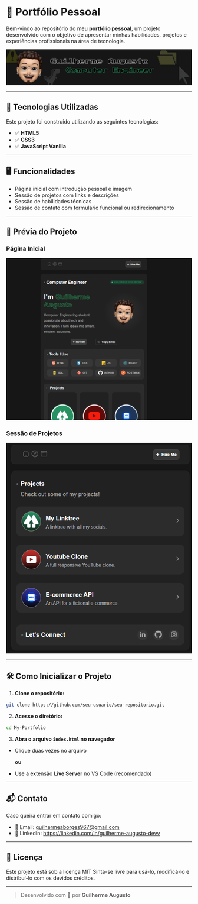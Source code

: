 # 💼 Portfólio Pessoal

Bem-vindo ao repositório do meu **portfólio pessoal**, um projeto desenvolvido com o objetivo de apresentar minhas habilidades, projetos e experiências profissionais na área de tecnologia.

![Banner](readme%20images/Portfolio%20banner.png)

---

## 🚀 Tecnologias Utilizadas

Este projeto foi construído utilizando as seguintes tecnologias:

- ✅ **HTML5**
- ✅ **CSS3**
- ✅ **JavaScript Vanilla**

---

## 🖥️ Funcionalidades

- Página inicial com introdução pessoal e imagem
- Sessão de projetos com links e descrições
- Sessão de habilidades técnicas
- Sessão de contato com formulário funcional ou redirecionamento

---

## 📸 Prévia do Projeto

### Página Inicial
![Página Inicial](./readme%20images/port1.png)

### Sessão de Projetos
![Sessão de Projetos](./readme%20images/port3.png)

---

## 🛠️ Como Inicializar o Projeto

1. **Clone o repositório:**

```bash
git clone https://github.com/seu-usuario/seu-repositorio.git

```

2. **Acesse o diretório:**
   
```bash
cd My-Portfolio

```

3. **Abra o arquivo `index.html` no navegador**

  * Clique duas vezes no arquivo
  
     **ou**
   
  * Use a extensão **Live Server** no VS Code (recomendado)

---

## 📬 Contato

Caso queira entrar em contato comigo:

* 📧 Email: guilhermeaborges967@gmail.com
* 💼 LinkedIn: https://linkedin.com/in/guilherme-augusto-devv

---

## 📄 Licença

Este projeto está sob a licença MIT
Sinta-se livre para usá-lo, modificá-lo e distribuí-lo com os devidos créditos.

---

> Desenvolvido com 💙 por **Guilherme Augusto**
